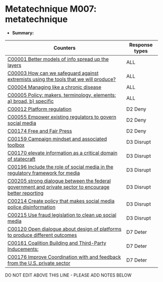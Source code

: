 # Metatechnique M007: metatechnique

* **Summary:** 


| Counters | Response types |
| -------- | -------------- |
| [C00001 Better models of info spread up the layers](../counters/C00001.md) | ALL |
| [C00003 How can we safeguard against extremists using the tools that we will produce?](../counters/C00003.md) | ALL |
| [C00004 Managing like a chronic disease](../counters/C00004.md) | ALL |
| [C00005 Policy: makers, terminology, elements: a) broad, b) specific](../counters/C00005.md) | ALL |
| [C00012 Platform regulation](../counters/C00012.md) | D2 Deny |
| [C00055 Empower existing regulators to govern social media](../counters/C00055.md) | D2 Deny |
| [C00174 Free and Fair Press](../counters/C00174.md) | D2 Deny |
| [C00159 Campaign mindset and associated toolbox](../counters/C00159.md) | D3 Disrupt |
| [C00170 elevate information as a critical domain of statecraft](../counters/C00170.md) | D3 Disrupt |
| [C00196 Include the role of social media in the regulatory framework for media](../counters/C00196.md) | D3 Disrupt |
| [C00205 strong dialogue between the federal government and private sector to encourage better reporting](../counters/C00205.md) | D3 Disrupt |
| [C00214 Create policy that makes social media police disinformation](../counters/C00214.md) | D3 Disrupt |
| [C00215 Use fraud legislation to clean up social media](../counters/C00215.md) | D3 Disrupt |
| [C00120 Open dialogue about design of platforms to produce different outcomes](../counters/C00120.md) | D7 Deter |
| [C00161 Coalition Building and Third-Party Inducements:](../counters/C00161.md) | D7 Deter |
| [C00176 Improve Coordination with and feedback from the U.S. private sector](../counters/C00176.md) | D7 Deter |



DO NOT EDIT ABOVE THIS LINE - PLEASE ADD NOTES BELOW